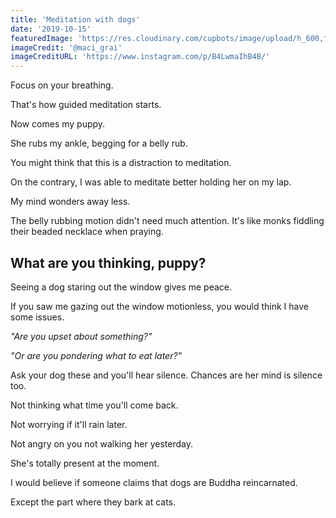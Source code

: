 ```yaml
---
title: 'Meditation with dogs'
date: '2019-10-15'
featuredImage: 'https://res.cloudinary.com/cupbots/image/upload/h_600,f_auto/v1656945185/0JVl7wi.jpg'
imageCredit: '@maci_grai'
imageCreditURL: 'https://www.instagram.com/p/B4LwmaIhB4B/'
---
```


Focus on your breathing.

That's how guided meditation starts.

Now comes my puppy.

She rubs my ankle, begging for a belly rub.

You might think that this is a distraction to meditation.

On the contrary, I was able to meditate better holding her on my lap.

My mind wonders away less.

The belly rubbing motion didn't need much attention. It's like monks fiddling their beaded necklace when praying.

## What are you thinking, puppy?

Seeing a dog staring out the window gives me peace.

If you saw me gazing out the window motionless, you would think I have some issues.

_"Are you upset about something?"_

_"Or are you pondering what to eat later?"_

Ask your dog these and you'll hear silence. Chances are her mind is silence too.

Not thinking what time you'll come back.

Not worrying if it'll rain later.

Not angry on you not walking her yesterday.

She's totally present at the moment.

I would believe if someone claims that dogs are Buddha reincarnated.

Except the part where they bark at cats.
